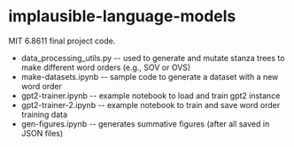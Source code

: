 # implausible-language-models
MIT 6.8611 final project code.
- data_processing_utils.py -- used to generate and mutate stanza trees to make different word orders (e.g., SOV or OVS)
- make-datasets.ipynb -- sample code to generate a dataset with a new word order
- gpt2-trainer.ipynb -- example notebook to load and train gpt2 instance
- gpt2-trainer-2.ipynb -- example notebook to train and save word order training data
- gen-figures.ipynb -- generates summative figures (after all saved in JSON files)
